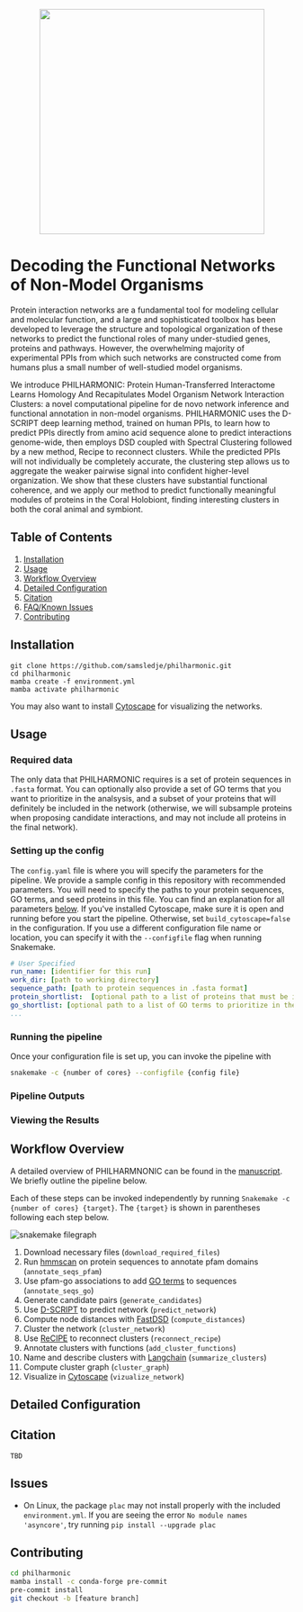 <p align="center">
    <img src="philharmonic_logo.png" width="400"/>
</p>

# Decoding the Functional Networks of Non-Model Organisms

Protein interaction networks are a fundamental tool for modeling cellular and molecular function, and a large and  sophisticated toolbox has been developed to leverage the structure and topological organization of these networks to predict the functional roles of many under-studied genes, proteins and pathways. However, the overwhelming majority of experimental PPIs from which such networks are constructed come from  humans plus a small number of well-studied model organisms.

We introduce PHILHARMONIC: Protein Human-Transferred Interactome Learns Homology And Recapitulates Model Organism Network Interaction Clusters: a novel computational pipeline for de novo network inference and functional annotation in non-model organisms. PHILHARMONIC uses the D-SCRIPT deep learning method, trained on human PPIs, to learn how to predict PPIs directly from amino acid sequence alone to predict interactions genome-wide, then employs DSD coupled with Spectral Clustering  followed by a new method, Recipe to reconnect clusters. While the predicted PPIs will not individually be completely accurate, the clustering step allows us to aggregate the weaker pairwise signal into confident higher-level organization. We show that these clusters have substantial functional coherence, and we apply our method to predict functionally meaningful modules of proteins in the Coral Holobiont, finding interesting clusters in both the coral animal and symbiont.

## Table of Contents

1. [Installation](#installation)
2. [Usage](#usage)
3. [Workflow Overview](#workflow-overview)
4. [Detailed Configuration](#detailed-configuration)
5. [Citation](#citation)
6. [FAQ/Known Issues](#issues)
7. [Contributing](#issues)

## Installation

```
git clone https://github.com/samsledje/philharmonic.git
cd philharmonic
mamba create -f environment.yml
mamba activate philharmonic
```

You may also want to install [Cytoscape](https://cytoscape.org/) for visualizing the networks.

## Usage

### Required data

The only data that PHILHARMONIC requires is a set of protein sequences in `.fasta` format. You can optionally also provide
a set of GO terms that you want to prioritize in the analsysis, and a subset of your proteins that will definitely be included
in the network (otherwise, we will subsample proteins when proposing candidate interactions, and may not include all proteins in the final network).

### Setting up the config

The `config.yaml` file is where you will specify the parameters for the pipeline. We provide a sample config in this repository
with recommended parameters. You will need to specify the paths to your protein sequences, GO terms, and seed proteins in this file. You can find an explanation for all parameters [below](#detailed-configuration). If you've installed Cytoscape, make sure it is open and running before you start the pipeline. Otherwise, set `build_cytoscape=false` in the configuration. If you use a different configuration file name or location, you can specify it with the `--configfile` flag when running Snakemake.

```yaml
# User Specified
run_name: [identifier for this run]
work_dir: [path to working directory]
sequence_path: [path to protein sequences in .fasta format]
protein_shortlist:  [optional path to a list of proteins that must be included in the network]
go_shortlist: [optional path to a list of GO terms to prioritize in the analysis]
...
```

### Running the pipeline

Once your configuration file is set up, you can invoke the pipeline with

```bash
snakemake -c {number of cores} --configfile {config file}
```

### Pipeline Outputs

### Viewing the Results

## Workflow Overview

A detailed overview of PHILHARMNONIC can be found in the [manuscript](#citation). We briefly outline the pipeline below.

Each of these steps can be invoked independently by running `Snakemake -c {number of cores} {target}`. The `{target}` is shown in parentheses following each step below.

![snakemake filegraph](filegraph.png)

1. Download necessary files (`download_required_files`)
2. Run [hmmscan](http://hmmer.org/) on protein sequences to annotate pfam domains (`annotate_seqs_pfam`)
3. Use pfam-go associations to add [GO terms](https://geneontology.org/) to sequences (`annotate_seqs_go`)
4. Generate candidate pairs (`generate_candidates`)
5. Use [D-SCRIPT](https://dscript.csail.mit.edu/) to predict network (`predict_network`)
6. Compute node distances with [FastDSD](https://github.com/samsledje/fastDSD) (`compute_distances`)
7. Cluster the network (`cluster_network`)
8. Use [ReCIPE]() to reconnect clusters (`reconnect_recipe`)
9. Annotate clusters with functions (`add_cluster_functions`)
10. Name and describe clusters with [Langchain](https://www.langchain.com/) (`summarize_clusters`)
11. Compute cluster graph (`cluster_graph`)
12. Visualize in [Cytoscape](https://cytoscape.org/) (`vizualize_network`)

## Detailed Configuration

## Citation

```
TBD
```

## Issues

- On Linux, the package `plac` may not install properly with the included `environment.yml`. If you are seeing the error `No module names 'asyncore'`, try running `pip install --upgrade plac`

## Contributing

```bash
cd philharmonic
mamba install -c conda-forge pre-commit
pre-commit install
git checkout -b [feature branch]
```
